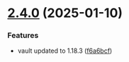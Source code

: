 # [2.4.0](https://github.com/arpanrec/home-lab/compare/2.3.2...2.4.0) (2025-01-10)


### Features

* vault updated to 1.18.3 ([f6a6bcf](https://github.com/arpanrec/home-lab/commit/f6a6bcf398e3a82c18088a7497bb0aa86afd137f))
